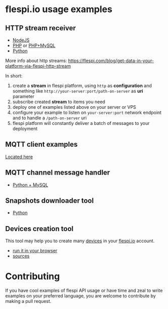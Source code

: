 # flespi.io usage examples

## HTTP stream receiver

* [NodeJS](http-stream-receiver/nodejs)
* [PHP](http-stream-receiver/php) or [PHP+MySQL](http-stream-receiver/php_mysql)
* [Python](http-stream-receiver/python)

More info about http streams: https://flespi.com/blog/get-data-in-your-platform-via-flespi-http-stream

In short:

1. create a **stream** in flespi platform, using `http` as **configuration** and something like `http://your-server:port/path-on-server` as **uri** parameter
2. subscribe created **stream** to items you need
3. deploy one of examples listed above on your server or VPS
4. configure your example to listen on `your-server:port` network endpoint and to handle a `/path-on-server` uri
5. flespi platform will constantly deliver a batch of messages to your deployment

## MQTT client examples

[Located here](mqtt-client/)

## MQTT channel message handler

* [Python + MySQL](mqtt-message-handler/python)

## Snapshots downloader tool

* [Python](snapshots-downloader)

## Devices creation tool

This tool may help you to create many [devices](https://flespi.com/kb/device-virtual-instance-of-real-tracker) in your [flespi.io](https://flespi.io/) account.

* [run it in your browser](https://flespi-software.github.io/examples/devices-creation-tool/)
* [sources](https://github.com/flespi-software/examples/tree/master/devices-creation-tool)

# Contributing

If you have cool examples of flespi API usage or have time and zeal to write examples on your preferred language, you are welcome to contribute by making a pull request.
